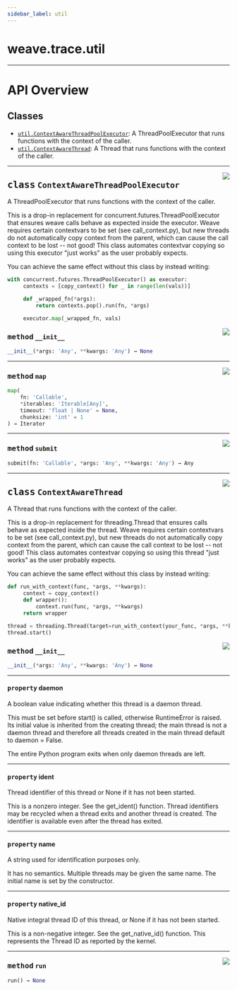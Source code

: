```yaml
---
sidebar_label: util
---
```

    

# weave.trace.util



---


# API Overview



## Classes

- [`util.ContextAwareThreadPoolExecutor`](#class-contextawarethreadpoolexecutor): A ThreadPoolExecutor that runs functions with the context of the caller.
- [`util.ContextAwareThread`](#class-contextawarethread): A Thread that runs functions with the context of the caller.




---


<a href="https://github.com/wandb/weave/blob/master/weave/trace/util.py#L39"><img align="right" src="https://img.shields.io/badge/-source-cccccc?style=flat-square" /></a>

## <kbd>class</kbd> `ContextAwareThreadPoolExecutor`
A ThreadPoolExecutor that runs functions with the context of the caller. 

This is a drop-in replacement for concurrent.futures.ThreadPoolExecutor that ensures weave calls behave as expected inside the executor.  Weave requires certain contextvars to be set (see call_context.py), but new threads do not automatically copy context from the parent, which can cause the call context to be lost -- not good!  This class automates contextvar copying so using this executor "just works" as the user probably expects. 

You can achieve the same effect without this class by instead writing: 

```python
with concurrent.futures.ThreadPoolExecutor() as executor:
     contexts = [copy_context() for _ in range(len(vals))]

     def _wrapped_fn(*args):
         return contexts.pop().run(fn, *args)

     executor.map(_wrapped_fn, vals)
``` 

<a href="https://github.com/wandb/weave/blob/master/weave/trace/util.py#L62"><img align="right" src="https://img.shields.io/badge/-source-cccccc?style=flat-square" /></a>

### <kbd>method</kbd> `__init__`

```python
__init__(*args: 'Any', **kwargs: 'Any') → None
```








---

<a href="https://github.com/wandb/weave/blob/master/weave/trace/util.py#L71"><img align="right" src="https://img.shields.io/badge/-source-cccccc?style=flat-square" /></a>

### <kbd>method</kbd> `map`

```python
map(
    fn: 'Callable',
    *iterables: 'Iterable[Any]',
    timeout: 'float | None' = None,
    chunksize: 'int' = 1
) → Iterator
```





---

<a href="https://github.com/wandb/weave/blob/master/weave/trace/util.py#L67"><img align="right" src="https://img.shields.io/badge/-source-cccccc?style=flat-square" /></a>

### <kbd>method</kbd> `submit`

```python
submit(fn: 'Callable', *args: 'Any', **kwargs: 'Any') → Any
```






---

<a href="https://github.com/wandb/weave/blob/master/weave/trace/util.py#L99"><img align="right" src="https://img.shields.io/badge/-source-cccccc?style=flat-square" /></a>

## <kbd>class</kbd> `ContextAwareThread`
A Thread that runs functions with the context of the caller. 

This is a drop-in replacement for threading.Thread that ensures calls behave as expected inside the thread.  Weave requires certain contextvars to be set (see call_context.py), but new threads do not automatically copy context from the parent, which can cause the call context to be lost -- not good!  This class automates contextvar copying so using this thread "just works" as the user probably expects. 

You can achieve the same effect without this class by instead writing: 

```python
def run_with_context(func, *args, **kwargs):
     context = copy_context()
     def wrapper():
         context.run(func, *args, **kwargs)
     return wrapper

thread = threading.Thread(target=run_with_context(your_func, *args, **kwargs))
thread.start()
``` 

<a href="https://github.com/wandb/weave/blob/master/weave/trace/util.py#L123"><img align="right" src="https://img.shields.io/badge/-source-cccccc?style=flat-square" /></a>

### <kbd>method</kbd> `__init__`

```python
__init__(*args: 'Any', **kwargs: 'Any') → None
```






---

#### <kbd>property</kbd> daemon

A boolean value indicating whether this thread is a daemon thread. 

This must be set before start() is called, otherwise RuntimeError is raised. Its initial value is inherited from the creating thread; the main thread is not a daemon thread and therefore all threads created in the main thread default to daemon = False. 

The entire Python program exits when only daemon threads are left. 

---

#### <kbd>property</kbd> ident

Thread identifier of this thread or None if it has not been started. 

This is a nonzero integer. See the get_ident() function. Thread identifiers may be recycled when a thread exits and another thread is created. The identifier is available even after the thread has exited. 

---

#### <kbd>property</kbd> name

A string used for identification purposes only. 

It has no semantics. Multiple threads may be given the same name. The initial name is set by the constructor. 

---

#### <kbd>property</kbd> native_id

Native integral thread ID of this thread, or None if it has not been started. 

This is a non-negative integer. See the get_native_id() function. This represents the Thread ID as reported by the kernel. 



---

<a href="https://github.com/wandb/weave/blob/master/weave/trace/util.py#L127"><img align="right" src="https://img.shields.io/badge/-source-cccccc?style=flat-square" /></a>

### <kbd>method</kbd> `run`

```python
run() → None
```





